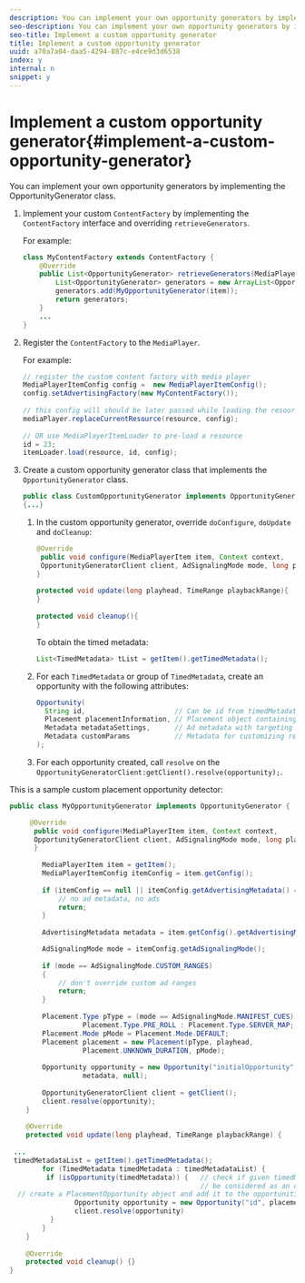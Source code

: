 ```yaml
---
description: You can implement your own opportunity generators by implementing the OpportunityGenerator class.
seo-description: You can implement your own opportunity generators by implementing the OpportunityGenerator class.
seo-title: Implement a custom opportunity generator
title: Implement a custom opportunity generator
uuid: a70a7a04-daa5-4294-887c-e4ce9d3d6538
index: y
internal: n
snippet: y
---
```


# Implement a custom opportunity generator{#implement-a-custom-opportunity-generator}

You can implement your own opportunity generators by implementing the OpportunityGenerator class.

1. Implement your custom `ContentFactory` by implementing the `ContentFactory` interface and overriding `retrieveGenerators`.

   For example: 

   ```java
   class MyContentFactory extends ContentFactory { 
       @Override 
       public List<OpportunityGenerator> retrieveGenerators(MediaPlayerItem item) { 
           List<OpportunityGenerator> generators = new ArrayList<OpportunityGenerator>(); 
           generators.add(MyOpportunityGenerator(item)); 
           return generators; 
       } 
       ... 
   }
   ```

1. Register the `ContentFactory` to the `MediaPlayer`.

   For example: 

   ```java
   // register the custom content factory with media player 
   MediaPlayerItemConfig config =  new MediaPlayerItemConfig(); 
   config.setAdvertisingFactory(new MyContentFactory()); 
    
   // this config will should be later passed while loading the resource 
   mediaPlayer.replaceCurrentResource(resource, config); 
    
   // OR use MediaPlayerItemLoader to pre-load a resource 
   id = 23; 
   itemLoader.load(resource, id, config);
   ```

1. Create a custom opportunity generator class that implements the `OpportunityGenerator` class.

   ```java
   public class CustomOpportunityGenerator implements OpportunityGenerator  
   {...}
   ```

   1. In the custom opportunity generator, override `doConfigure`, `doUpdate` and `doCleanup`:

      ```java   
      @Override 
       public void configure(MediaPlayerItem item, Context context,  
       OpportunityGeneratorClient client, AdSignalingMode mode, long playhead, TimeRange playbackRange) { 
      } 
       
      protected void update(long playhead, TimeRange playbackRange){ 
      } 
       
      protected void cleanup(){ 
      }
      ```

      To obtain the timed metadata:    
   
      ```java   
      List<TimedMetadata> tList = getItem().getTimedMetadata(); 
      
      ```

   1. For each `TimedMetadata` or group of `TimedMetadata`, create an opportunity with the following attributes:

      ```java   
      Opportunity( 
        String id,                      // Can be id from timedMetadata  
        Placement placementInformation, // Placement object containing Type, time, duration 
        Metadata metadataSettings,      // Ad metadata with targeting params sent to the ad provider 
        Metadata customParams           // Metadata for customizing resolving and/or tracking process. 
      ); 
      
      ```

   1. For each opportunity created, call `resolve` on the `OpportunityGeneratorClient:getClient().resolve(opportunity);`.

<a id="example_7A46377EBE79458E87423EB95D0568D4"></a>

This is a sample custom placement opportunity detector:

```java
public class MyOpportunityGenerator implements OpportunityGenerator {

     @Override 
      public void configure(MediaPlayerItem item, Context context,  
      OpportunityGeneratorClient client, AdSignalingMode mode, long playhead, TimeRange playbackRange) { 
      } 
 
        MediaPlayerItem item = getItem(); 
        MediaPlayerItemConfig itemConfig = item.getConfig(); 
 
        if (itemConfig == null || itemConfig.getAdvertisingMetadata() == null) { 
            // no ad metadata, no ads 
            return; 
        } 
 
        AdvertisingMetadata metadata = item.getConfig().getAdvertisingMetadata();

        AdSignalingMode mode = itemConfig.getAdSignalingMode(); 
 
        if (mode == AdSignalingMode.CUSTOM_RANGES) 
        { 
            // don't override custom ad ranges 
            return; 
        } 
 
        Placement.Type pType = (mode == AdSignalingMode.MANIFEST_CUES) ?  
                  Placement.Type.PRE_ROLL : Placement.Type.SERVER_MAP; 
        Placement.Mode pMode = Placement.Mode.DEFAULT; 
        Placement placement = new Placement(pType, playhead,  
                  Placement.UNKNOWN_DURATION, pMode); 
 
        Opportunity opportunity = new Opportunity("initialOpportunity", placement,  
                  metadata, null); 
 
        OpportunityGeneratorClient client = getClient(); 
        client.resolve(opportunity); 
    } 
 
    @Override 
    protected void update(long playhead, TimeRange playbackRange) { 
 
 ... 
 timedMetadataList = getItem().getTimedMetadata(); 
        for (TimedMetadata timedMetadata : timedMetadataList) { 
         if (isOpportunity(timedMetadata)) {   // check if given timedMetadata should  
                                               // be considered as an opportunity 
  // create a PlacementOpportunity object and add it to the opportunities list 
                Opportunity opportunity = new Opportunity("id", placement, metadata, null); 
                client.resolve(opportunity) 
          } 
        } 
    } 
 
    @Override 
    protected void cleanup() {} 
}
```

